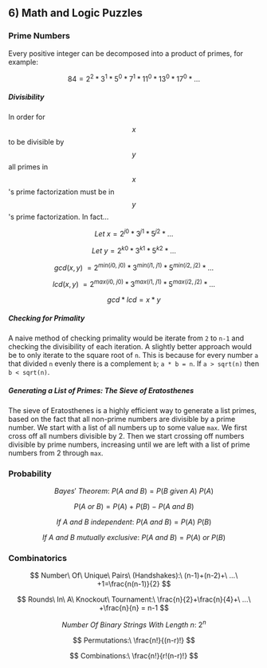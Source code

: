 ## 6) Math and Logic Puzzles

### Prime Numbers

Every positive integer can be decomposed into a product of primes, for example:

$$
84 = 2^2 * 3^1 * 5^0 * 7^1 * 11^0 * 13^0 * 17^0 * ...
$$

##### Divisibility

In order for $$x$$ to be divisible by $$y$$ all primes in $$x$$'s prime factorization must be in $$y$$'s prime factorization. In fact...

$$
Let\ x = 2^{j0} * 3^{j1} * 5^{j2} * ...
$$

$$
Let\ y = 2^{k0} * 3^{k1} * 5^{k2} * ...
$$

$$
gcd(x, y)\ = 2^{min(i0,\ j0)} * 3^{min(i1,\ j1)} * 5^{min(i2,\ j2)} * ...
$$

$$
lcd(x, y)\ = 2^{max(i0,\ j0)} * 3^{max(i1,\ j1)} * 5^{max(i2,\ j2)} * ...
$$

$$
gcd * lcd = x * y
$$

##### Checking for Primality

A naive method of checking primality would be iterate from ```2``` to ```n-1``` and checking the divisibility of each iteration. A slightly better approach would be to only iterate to the square root of ```n```. This is because for every number ```a``` that divided ```n``` evenly there is a complement ```b```; ```a * b = n```. If ```a > sqrt(n)``` then ```b < sqrt(n)```.

##### Generating a List of Primes: The Sieve of Eratosthenes

The sieve of Eratosthenes is a highly efficient way to generate a list primes, based on the fact that all non-prime numbers are divisible by a prime number. We start with a list of all numbers up to some value ```max```. We first cross off all numbers divisible by 2. Then we start crossing off numbers divisible by prime numbers, increasing until we are left with a list of prime numbers from 2 through ```max```.

### Probability

$$
Bayes'\ Theorem:\ P(A\ and\ B) = P(B\ given\ A)\ P(A)
$$

$$
P(A\ or\ B) = P(A)\ +\ P(B)\ -\ P(A\ and\ B)
$$

$$
If\ A\ and\ B\ independent:\ P(A\ and\ B) = P(A)\ P(B)
$$

$$
If\ A\ and\ B\ mutually\ exclusive:\ P(A\ and\ B) = P(A)\ or\ P(B)
$$

### Combinatorics

$$
Number\ Of\ Unique\ Pairs\ (Handshakes):\ (n-1)+(n-2)+\ ...\ +1=\frac{n(n-1)}{2}
$$

$$
Rounds\ In\ A\ Knockout\ Tournament:\ \frac{n}{2}+\frac{n}{4}+\ ...\ +\frac{n}{n} = n-1
$$

$$
Number\ Of\ Binary\ Strings\ With\ Length\ n:\ 2^n
$$

$$
Permutations:\ \frac{n!}{(n-r)!}
$$

$$
Combinations:\ \frac{n!}{r!(n-r)!}
$$